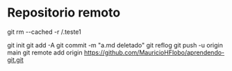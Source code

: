 # Repositorio remoto
git rm --cached -r /.teste1

git init
git add -A
git commit -m "a.md deletado"
git reflog
git push -u origin main
git remote add origin https://github.com/MauricioHFlobo/aprendendo-git.git
